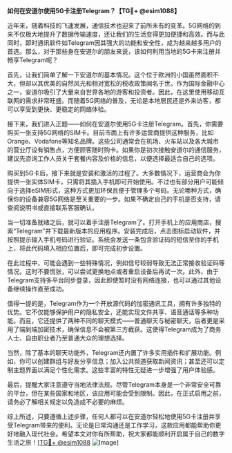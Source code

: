 **如何在安道尔使用5G卡注册Telegram？【TG💪+ @esim1088】**

近年来，随着科技的飞速发展，通信技术也迎来了前所未有的变革。5G网络的到来不仅极大地提升了数据传输速度，还让我们的生活变得更加便捷和高效。而与此同时，即时通讯软件如Telegram因其强大的功能和安全性，成为越来越多用户的首选。那么，对于那些身在安道尔的朋友来说，该如何利用当地的5G卡来注册并畅享Telegram呢？

首先，让我们简单了解一下安道尔的基本情况。这个位于欧洲的小国虽然面积不大，但却以其优美的自然风光和相对宽松的税收政策闻名于世。作为国际金融中心之一，安道尔吸引了大量来自世界各地的游客和投资者。因此，在这里使用移动互联网的需求非常旺盛。而随着5G网络的普及，无论是本地居民还是外来访客，都可以享受到更快、更稳定的网络体验。

接下来，我们进入正题——如何在安道尔使用5G卡注册Telegram。首先，你需要购买一张支持5G网络的SIM卡。目前市面上有许多运营商提供这种服务，比如Orange、Vodafone等知名品牌。这些公司通常会在机场、火车站以及各大城市的营业厅设有销售点，方便顾客随时购卡。如果你是初次接触安道尔的通信服务，建议先咨询工作人员关于套餐内容及价格的信息，以便选择最适合自己的选项。

购买到5G卡后，接下来就是安装和激活的过程了。大多数情况下，运营商会为你提供一张实体SIM卡，只需将其插入手机即可开始使用。不过也有部分用户可能倾向于选择eSIM形式，这种方式更加环保且便于管理多个号码。无论哪种方式，确保你的设备兼容5G网络是至关重要的一步。如果不确定自己的手机是否支持，请查阅说明书或直接联系客服确认。

当一切准备就绪之后，就可以着手注册Telegram了。打开手机上的应用商店，搜索“Telegram”并下载最新版本的应用程序。安装完成后，点击图标启动软件，并按照提示输入手机号码进行验证。系统会发送一条包含验证码的短信至你的手机上，将此代码填入相应位置后，即可完成初步设置。

在此过程中，可能会遇到一些特殊情况，例如信号较弱导致无法正常接收验证码等情况。这时不要慌张，可以尝试更换地点或者重启设备后再试一次。此外，由于Telegram支持多平台同步登录，因此即使暂时没有网络连接，也可以通过其他设备继续操作直至成功。

值得一提的是，Telegram作为一个开放源代码的加密通讯工具，拥有许多独特的优势。它不仅能够保护用户的隐私安全，还能实现文件共享、语音通话等多种功能。而且，它还提供了两种不同的聊天模式——普通聊天与秘密聊天，后者更是采用了端到端加密技术，确保信息不会被第三方截获。这使得Telegram成为了商务人士、自由职业者乃至普通大众的理想选择。

当然，除了基本的聊天功能外，Telegram还内置了许多实用插件和扩展功能。例如，你可以创建群组与好友分享信息；加入公共频道获取新闻资讯；甚至还可以定制主题界面以满足个性化需求。这些丰富的特性无疑进一步增强了用户体验感。

最后，提醒大家注意遵守当地法律法规。尽管Telegram本身是一个非常安全可靠的平台，但在某些国家和地区，该应用可能会受到限制。因此，在正式启用之前，请务必了解相关规定以免造成不必要的麻烦。

综上所述，只要遵循上述步骤，任何人都可以在安道尔轻松地使用5G卡注册并享受Telegram带来的便利。无论是日常沟通还是工作学习，这款应用都能帮助你更好地融入现代社会。希望本文对你有所帮助，祝大家都能顺利开启属于自己的数字生活之旅！[[TG💪+ @esim1088](https://t.me/s/esim1088) ![Image](https://i.postimg.cc/4NQfJmqS/Snipaste-2025-05-13-00-14-12.png)]
